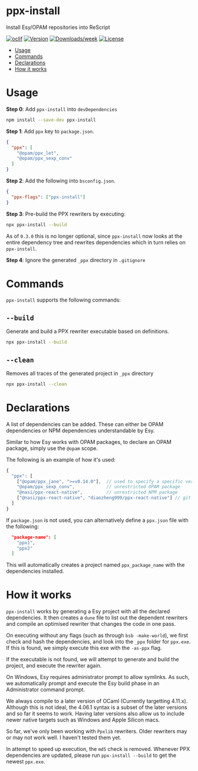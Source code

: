 ppx-install
=================

Install Esy/OPAM repositories into ReScript

[![oclif](https://img.shields.io/badge/cli-oclif-brightgreen.svg)](https://oclif.io)
[![Version](https://img.shields.io/npm/v/ppx-install.svg)](https://npmjs.org/package/ppx-install)
[![Downloads/week](https://img.shields.io/npm/dw/ppx-install.svg)](https://npmjs.org/package/ppx-install)
[![License](https://img.shields.io/npm/l/ppx-install.svg)](https://github.com/diaozheng999/ppx-install/blob/master/package.json)

<!-- toc -->
* [Usage](#usage)
* [Commands](#commands)
* [Declarations](#declarations)
* [How it works](#how-it-works)
<!-- tocstop -->
# Usage
**Step 0**: Add `ppx-install` into `devDependencies`

```sh
npm install --save-dev ppx-install
```

**Step 1**: Add `ppx` key to `package.json`.

```json
{
  "ppx": [
    "@opam/ppx_let",
    "@opam/ppx_sexp_conv"
  ]
}
```

**Step 2**: Add the following into `bsconfig.json`.

```json
{
  "ppx-flags": ["ppx-install"]
}
```

**Step 3**: Pre-build the PPX rewriters by executing:
```sh
npx ppx-install --build
```

As of `0.3.0` this is no longer optional, since `ppx-install` now looks at the
entire dependency tree and rewrites dependencies which in turn relies on
`ppx-install`.

**Step 4**: Ignore the generated `_ppx` directory in `.gitignore`

# Commands

`ppx-install` supports the following commands:

## `--build`

Generate and build a PPX rewriter executable based on definitions. 

```sh
npx ppx-install --build
```

## `--clean`
Removes all traces of the generated project in `_ppx` directory

```sh
npx ppx-install --clean
```

# Declarations

A list of dependencies can be added. These can either be OPAM dependencies or
NPM dependencies understandable by Esy.

Similar to how Esy works with OPAM packages, to declare an OPAM package, simply
use the `@opam` scope.

The following is an example of how it's used:

```javascript
{
  "ppx": [
    ["@opam/ppx_jane", ">=v0.14.0"],  // used to specify a specific version
    "@opam/ppx_sexp_conv",            // unrestricted OPAM package
    "@nasi/ppx-react-native",         // unrestricted NPM package
    ["@nasi/ppx-react-native", "diaozheng999/ppx-react-native"] // git-repositories can also be used as version specifications
  ]
}
```

If `package.json` is not used, you can alternatively define a `ppx.json` file
with the following:

```json
  "package-name": [
    "ppx1",
    "ppx2"
  ]
```

This will automatically creates a project named `ppx_package_name` with the
dependencies installed.

# How it works

`ppx-install` works by generating a Esy project with all the declared
dependencies. It then creates a `dune` file to list out the dependent rewriters
and compile an optimised rewriter that changes the code in one pass.

On executing without any flags (such as through `bsb -make-world`), we first
check and hash the dependencies, and look into the `_ppx` folder for
`ppx.exe`. If this is found, we simply execute this exe with the `-as-ppx` flag.

If the executable is not found, we will attempt to generate and build the
project, and execute the rewriter again.

On Windows, Esy requires administrator prompt to allow symlinks. As such, we
automatically prompt and execute the Esy build phase in an Administrator command
prompt.

We always compile to a later version of OCaml (Currently targetting 4.11.x).
Although this is not ideal, the 4.06.1 syntax is a subset of the later versions
and so far it seems to work. Having later versions also allow us to include
newer native targets such as Windows and Apple Silicon macs.

So far, we've only been working with `Ppxlib` rewriters. Older rewriters may
or may not work well. I haven't tested them yet.

In attempt to speed up execution, the `md5` check is removed. Whenever PPX
dependencies are updated, please run `ppx-install --build` to get the newest
`ppx.exe`.
